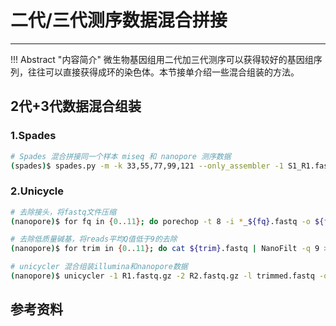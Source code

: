 # 二代/三代测序数据混合拼接

---

!!! Abstract "内容简介"
    微生物基因组用二代加三代测序可以获得较好的基因组序列，往往可以直接获得成环的染色体。本节接单介绍一些混合组装的方法。

## 2代+3代数据混合组装

### 1.Spades

```bash
# Spades 混合拼接同一个样本 miseq 和 nanopore 测序数据
(spades)$ spades.py -m -k 33,55,77,99,121 --only_assembler -1 S1_R1.fastq.gz -2 S1_R2.fastq.gz --nanopore minion.fastq.gz -o hybrid -t 40
```

### 2.Unicycle

```bash
# 去除接头，将fastq文件压缩
(nanopore)$ for fq in {0..11}; do porechop -t 8 -i *_${fq}.fastq -o ${fq}.fastq; done

# 去除低质量碱基，将reads平均Q值低于9的去除
(nanopore)$ for trim in {0..11}; do cat ${trim}.fastq | NanoFilt -q 9 >> trimmed.fastq; done

# unicycler 混合组装illumina和nanopore数据
(nanopore)$ unicycler -1 R1.fastq.gz -2 R2.fastq.gz -l trimmed.fastq -o hybrid
```

## 参考资料

